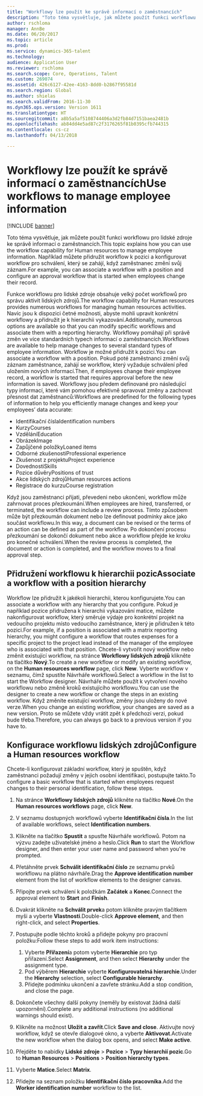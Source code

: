 ```yaml
---
title: "Workflowy lze použít ke správě informací o zaměstnancích"
description: "Toto téma vysvětluje, jak můžete použít funkci workflowu pro lidské zdroje ke správě informací o zaměstnancích. Například můžete přidružit workflow k pozici a konfigurovat workflow pro schválení, který se zahájí, když zaměstnanec změní svůj záznam."
author: rschloma
manager: AnnBe
ms.date: 06/20/2017
ms.topic: article
ms.prod: 
ms.service: dynamics-365-talent
ms.technology: 
audience: Application User
ms.reviewer: rschloma
ms.search.scope: Core, Operations, Talent
ms.custom: 269074
ms.assetid: 426c6127-42ee-4163-8dd0-b2867f95581d
ms.search.region: Global
ms.author: shielas
ms.search.validFrom: 2016-11-30
ms.dyn365.ops.version: Version 1611
ms.translationtype: HT
ms.sourcegitcommit: a8b5a5af5108744406a3d2fb84d7151baea2481b
ms.openlocfilehash: ab84dd4e5ad87c2f3176265f81b0395cfb744315
ms.contentlocale: cs-cz
ms.lasthandoff: 04/13/2018

---
```


# <a name="use-workflows-to-manage-employee-information"></a><span data-ttu-id="beb07-104">Workflowy lze použít ke správě informací o zaměstnancích</span><span class="sxs-lookup"><span data-stu-id="beb07-104">Use workflows to manage employee information</span></span>

[!INCLUDE [banner](includes/banner.md)]

<span data-ttu-id="beb07-105">Toto téma vysvětluje, jak můžete použít funkci workflowu pro lidské zdroje ke správě informací o zaměstnancích.</span><span class="sxs-lookup"><span data-stu-id="beb07-105">This topic explains how you can use the workflow capability for Human resources to manage employee information.</span></span> <span data-ttu-id="beb07-106">Například můžete přidružit workflow k pozici a konfigurovat workflow pro schválení, který se zahájí, když zaměstnanec změní svůj záznam.</span><span class="sxs-lookup"><span data-stu-id="beb07-106">For example, you can associate a workflow with a position and configure an approval workflow that is started when employees change their record.</span></span>

<span data-ttu-id="beb07-107">Funkce workflowu pro lidské zdroje obsahuje velký počet workflowů pro správu aktivit lidských zdrojů.</span><span class="sxs-lookup"><span data-stu-id="beb07-107">The workflow capability for Human resources provides numerous workflows for managing human resources activities.</span></span> <span data-ttu-id="beb07-108">Navíc jsou k dispozici četné možnosti, abyste mohli upravit konkrétní workflowy a přidružit je k hierarchii vykazování.</span><span class="sxs-lookup"><span data-stu-id="beb07-108">Additionally, numerous options are available so that you can modify specific workflows and associate them with a reporting hierarchy.</span></span> <span data-ttu-id="beb07-109">Workflowy pomáhají při správě změn ve více standardních typech informací o zaměstnancích.</span><span class="sxs-lookup"><span data-stu-id="beb07-109">Workflows are available to help manage changes to several standard types of employee information.</span></span> <span data-ttu-id="beb07-110">Workflow je možné přidružit k pozici.</span><span class="sxs-lookup"><span data-stu-id="beb07-110">You can associate a workflow with a position.</span></span> <span data-ttu-id="beb07-111">Pokud poté zaměstnanci změní svůj záznam zaměstnance, zahájí se workflow, který vyžaduje schválení před uložením nových informací.</span><span class="sxs-lookup"><span data-stu-id="beb07-111">Then, if employees change their employee record, a workflow is started that requires approval before the new information is saved.</span></span> <span data-ttu-id="beb07-112">Workflowy jsou předem definované pro následující typy informací, které vám pomohou efektivně spravovat změny a zachovat přesnost dat zaměstnanců:</span><span class="sxs-lookup"><span data-stu-id="beb07-112">Workflows are predefined for the following types of information to help you efficiently manage changes and keep your employees’ data accurate:</span></span>

-   <span data-ttu-id="beb07-113">Identifikační čísla</span><span class="sxs-lookup"><span data-stu-id="beb07-113">Identification numbers</span></span>
-   <span data-ttu-id="beb07-114">Kurzy</span><span class="sxs-lookup"><span data-stu-id="beb07-114">Courses</span></span>
-   <span data-ttu-id="beb07-115">Vzdělání</span><span class="sxs-lookup"><span data-stu-id="beb07-115">Education</span></span>
-   <span data-ttu-id="beb07-116">Obrázek</span><span class="sxs-lookup"><span data-stu-id="beb07-116">Image</span></span>
-   <span data-ttu-id="beb07-117">Zapůjčené položky</span><span class="sxs-lookup"><span data-stu-id="beb07-117">Loaned items</span></span>
-   <span data-ttu-id="beb07-118">Odborné zkušenosti</span><span class="sxs-lookup"><span data-stu-id="beb07-118">Professional experience</span></span>
-   <span data-ttu-id="beb07-119">Zkušenost z projektu</span><span class="sxs-lookup"><span data-stu-id="beb07-119">Project experience</span></span>
-   <span data-ttu-id="beb07-120">Dovednosti</span><span class="sxs-lookup"><span data-stu-id="beb07-120">Skills</span></span>
-   <span data-ttu-id="beb07-121">Pozice důvěry</span><span class="sxs-lookup"><span data-stu-id="beb07-121">Positions of trust</span></span>
-   <span data-ttu-id="beb07-122">Akce lidských zdrojů</span><span class="sxs-lookup"><span data-stu-id="beb07-122">Human resources actions</span></span>
-   <span data-ttu-id="beb07-123">Registrace do kurzu</span><span class="sxs-lookup"><span data-stu-id="beb07-123">Course registration</span></span>

<span data-ttu-id="beb07-124">Když jsou zaměstnanci přijati, převedeni nebo ukončeni, workflow může zahrnovat proces přezkoumání.</span><span class="sxs-lookup"><span data-stu-id="beb07-124">When employees are hired, transferred, or terminated, the workflow can include a review process.</span></span> <span data-ttu-id="beb07-125">Tímto způsobem může být přezkoumán dokument nebo lze definovat podmínky akce jako součást workflowu.</span><span class="sxs-lookup"><span data-stu-id="beb07-125">In this way, a document can be revised or the terms of an action can be defined as part of the workflow.</span></span> <span data-ttu-id="beb07-126">Po dokončení procesu přezkoumání se dokončí dokument nebo akce a workflow přejde ke kroku pro konečné schválení.</span><span class="sxs-lookup"><span data-stu-id="beb07-126">When the review process is completed, the document or action is completed, and the workflow moves to a final approval step.</span></span>

## <a name="associate-a-workflow-with-a-position-hierarchy"></a><span data-ttu-id="beb07-127">Přidružení workflowu k hierarchii pozic</span><span class="sxs-lookup"><span data-stu-id="beb07-127">Associate a workflow with a position hierarchy</span></span>
<span data-ttu-id="beb07-128">Workflow lze přidružit k jakékoli hierarchii, kterou konfigurujete.</span><span class="sxs-lookup"><span data-stu-id="beb07-128">You can associate a workflow with any hierarchy that you configure.</span></span> <span data-ttu-id="beb07-129">Pokud je například pozice přidružena k hierarchii vykazování matice, můžete nakonfigurovat workflow, který směruje výdaje pro konkrétní projekt na vedoucího projektu místo vedoucího zaměstnance, který je přidružen k této pozici.</span><span class="sxs-lookup"><span data-stu-id="beb07-129">For example, if a position is associated with a matrix reporting hierarchy, you might configure a workflow that routes expenses for a specific project to the project lead instead of the manager of the employee who is associated with that position.</span></span> <span data-ttu-id="beb07-130">Chcete-li vytvořit nový workflow nebo změnit existující workflow, na stránce **Workflowy lidských zdrojů** klikněte na tlačítko **Nový**.</span><span class="sxs-lookup"><span data-stu-id="beb07-130">To create a new workflow or modify an existing workflow, on the **Human resources workflow** page, click **New**.</span></span> <span data-ttu-id="beb07-131">Vyberte workflow v seznamu, čímž spustíte Návrháře workflowů.</span><span class="sxs-lookup"><span data-stu-id="beb07-131">Select a workflow in the list to start the Workflow designer.</span></span> <span data-ttu-id="beb07-132">Návrháře můžete použít k vytvoření nového workflowu nebo změně kroků existujícího workflowu.</span><span class="sxs-lookup"><span data-stu-id="beb07-132">You can use the designer to create a new workflow or change the steps in an existing workflow.</span></span> <span data-ttu-id="beb07-133">Když změníte existující workflow, změny jsou uloženy do nové verze.</span><span class="sxs-lookup"><span data-stu-id="beb07-133">When you change an existing workflow, your changes are saved as a new version.</span></span> <span data-ttu-id="beb07-134">Proto se můžete vždy vrátit zpět k předchozí verzi, pokud bude třeba.</span><span class="sxs-lookup"><span data-stu-id="beb07-134">Therefore, you can always go back to a previous version if you have to.</span></span>

## <a name="configure-a-human-resources-workflow"></a><span data-ttu-id="beb07-135">Konfigurace workflowu lidských zdrojů</span><span class="sxs-lookup"><span data-stu-id="beb07-135">Configure a Human resources workflow</span></span>
<span data-ttu-id="beb07-136">Chcete-li konfigurovat základní workflow, který je spuštěn, když zaměstnanci požadují změny v jejich osobní identifikaci, postupujte takto.</span><span class="sxs-lookup"><span data-stu-id="beb07-136">To configure a basic workflow that is started when employees request changes to their personal identification, follow these steps.</span></span>

1.  <span data-ttu-id="beb07-137">Na stránce **Workflowy lidských zdrojů** klikněte na tlačítko **Nové**.</span><span class="sxs-lookup"><span data-stu-id="beb07-137">On the **Human resources workflows** page, click **New**.</span></span>
2.  <span data-ttu-id="beb07-138">V seznamu dostupných workflowů vyberte **Identifikační čísla**.</span><span class="sxs-lookup"><span data-stu-id="beb07-138">In the list of available workflows, select **Identification numbers**.</span></span>
3.  <span data-ttu-id="beb07-139">Klikněte na tlačítko **Spustit** a spusťte Návrháře workflowů. Potom na výzvu zadejte uživatelské jméno a heslo.</span><span class="sxs-lookup"><span data-stu-id="beb07-139">Click **Run** to start the Workflow designer, and then enter your user name and password when you're prompted.</span></span>
4.  <span data-ttu-id="beb07-140">Přetáhněte prvek **Schválit identifikační číslo** ze seznamu prvků workflowu na plátno návrháře.</span><span class="sxs-lookup"><span data-stu-id="beb07-140">Drag the **Approve identification number** element from the list of workflow elements to the designer canvas.</span></span>
5.  <span data-ttu-id="beb07-141">Připojte prvek schválení k položkám **Začátek** a **Konec**.</span><span class="sxs-lookup"><span data-stu-id="beb07-141">Connect the approval element to **Start** and **Finish**.</span></span>
6.  <span data-ttu-id="beb07-142">Dvakrát klikněte na **Schválit prvek**a potom klikněte pravým tlačítkem myši a vyberte **Vlastnosti**.</span><span class="sxs-lookup"><span data-stu-id="beb07-142">Double-click **Approve element**, and then right-click, and select **Properties**.</span></span>
7.  <span data-ttu-id="beb07-143">Postupujte podle těchto kroků a přidejte pokyny pro pracovní položku:</span><span class="sxs-lookup"><span data-stu-id="beb07-143">Follow these steps to add work item instructions:</span></span>
    1.  <span data-ttu-id="beb07-144">Vyberte **Přiřazení**a potom vyberte **Hierarchie** pro typ přiřazení.</span><span class="sxs-lookup"><span data-stu-id="beb07-144">Select **Assignment**, and then select **Hierarchy** under the assignment type.</span></span>
    2.  <span data-ttu-id="beb07-145">Pod výběrem **Hierarchie** vyberte **Konfigurovatelná hierarchie**.</span><span class="sxs-lookup"><span data-stu-id="beb07-145">Under the **Hierarchy** selection, select **Configurable hierarchy**.</span></span>
    3.  <span data-ttu-id="beb07-146">Přidejte podmínku ukončení a zavřete stránku.</span><span class="sxs-lookup"><span data-stu-id="beb07-146">Add a stop condition, and close the page.</span></span>

8.  <span data-ttu-id="beb07-147">Dokončete všechny další pokyny (neměly by existovat žádná další upozornění).</span><span class="sxs-lookup"><span data-stu-id="beb07-147">Complete any additional instructions (no additional warnings should exist).</span></span>
9.  <span data-ttu-id="beb07-148">Klikněte na možnost **Uložit a zavřít**.</span><span class="sxs-lookup"><span data-stu-id="beb07-148">Click **Save and close**.</span></span> <span data-ttu-id="beb07-149">Aktivujte nový workflow, když se otevře dialogové okno, a vyberte **Aktivovat**.</span><span class="sxs-lookup"><span data-stu-id="beb07-149">Activate the new workflow when the dialog box opens, and select **Make active**.</span></span>
10. <span data-ttu-id="beb07-150">Přejděte to nabídky **Lidské zdroje** &gt; **Pozice** &gt; **Typy hierarchií pozic**.</span><span class="sxs-lookup"><span data-stu-id="beb07-150">Go to **Human Resources** &gt; **Positions** &gt; **Position hierarchy types**.</span></span>
11. <span data-ttu-id="beb07-151">Vyberte **Matice**.</span><span class="sxs-lookup"><span data-stu-id="beb07-151">Select **Matrix**.</span></span>
12. <span data-ttu-id="beb07-152">Přidejte na seznam položku **Identifikační číslo pracovníka**.</span><span class="sxs-lookup"><span data-stu-id="beb07-152">Add the **Worker identification number** workflow to the list.</span></span>





